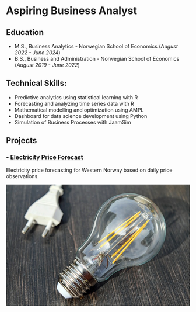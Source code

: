 # Aspiring Business Analyst

## Education						       		
  - M.S., Business Analytics - Norwegian School of Economics (_August 2022 - June 2024_)	 			        		
  - B.S., Business and Administration - Norwegian School of Economics (_August 2019 - June 2022_)

## Technical Skills:
  - Predictive analytics using statistical learning with R
  - Forecasting and analyzing time series data with R
  - Mathematical modelling and optimization using AMPL
  - Dashboard for data science development using Python
  - Simulation of Business Processes with JaamSim

## Projects

###  - [Electricity Price Forecast](https://damwis97.github.io/Electricity_Forecast/)
  Electricity price forecasting for Western Norway based on daily price observations.

![electricity](/assets/img/electricity.jpg)
